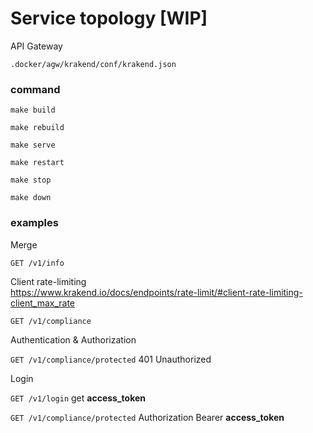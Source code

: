 # Service topology [WIP]

API Gateway

`.docker/agw/krakend/conf/krakend.json`

### command

```shell
make build
```

```shell
make rebuild
```

```shell
make serve
```

```shell
make restart
```

```shell
make stop
```

```shell
make down
```

### examples

Merge

`GET /v1/info`

Client rate-limiting  
https://www.krakend.io/docs/endpoints/rate-limit/#client-rate-limiting-client_max_rate

`GET /v1/compliance`

Authentication & Authorization

`GET /v1/compliance/protected` 401 Unauthorized

Login

`GET /v1/login` get **access_token**

`GET /v1/compliance/protected` Authorization Bearer **access_token**

